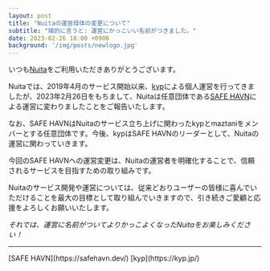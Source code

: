 ```yaml
---
layout: post
title: "Nuitaの運営母体の変更について"
subtitle: "端的に言うと: 運営にかっこいい名前がつきました。"
date: 2023-02-26 18:00 +0900
background: '/img/posts/newlogo.jpg'
---
```


いつも[Nuita](https://nuita.net/)をご利用いただきありがとうございます。

Nuitaでは、2019年4月のサービス開始以来、[kyp](https://kyp.jp)による個人運営を行ってきましたが、2023年2月26日をもちまして、Nuitaは任意団体である[SAFE HAVN](https://safehavn.dev/)による運営に変わりましたことをご報告いたします。

なお、SAFE HAVNはNuitaのサービス立ち上げに関わったkypとmaztaniをメンバーとする任意団体です。今後、kypはSAFE HAVNのリーダーとして、Nuitaの運営に関わっていきます。

今回のSAFE HAVNへの運営変更は、Nuitaの運営者を明確化することで、信頼されるサービスを目指すための取り組みです。

Nuitaのサービス開発や運営については、従来どおりユーザーの皆様に喜んでいただけることを最大の目標として取り組んでいきますので、引き続きご愛顧と応援をよろしくお願いいたします。

*それでは、運営に名前がついてよりかっこよくなったNuitaをお楽しみください！*

<hr />
[SAFE HAVN](https://safehavn.dev/)  
[kyp](https://kyp.jp/)
